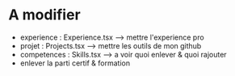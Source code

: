 # A modifier

- experience : Experience.tsx --> mettre l'experience pro
&nbsp;
- projet : Projects.tsx --> mettre les outils de mon github
&nbsp;
- competences : Skills.tsx --> a voir quoi enlever & quoi rajouter
- enlever la parti certif & formation

